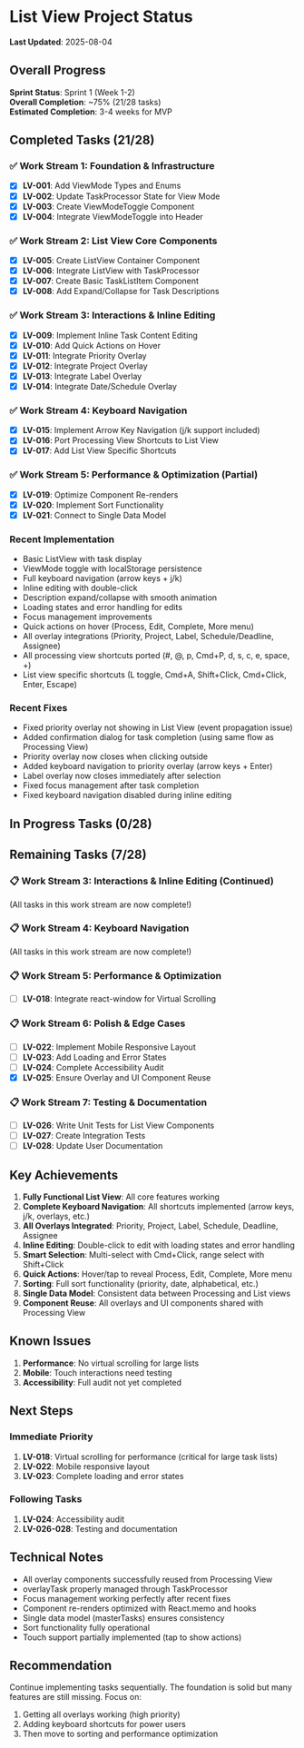 # List View Project Status

**Last Updated**: 2025-08-04

## Overall Progress

**Sprint Status**: Sprint 1 (Week 1-2)  
**Overall Completion**: ~75% (21/28 tasks)  
**Estimated Completion**: 3-4 weeks for MVP

## Completed Tasks (21/28)

### ✅ Work Stream 1: Foundation & Infrastructure
- [x] **LV-001**: Add ViewMode Types and Enums
- [x] **LV-002**: Update TaskProcessor State for View Mode
- [x] **LV-003**: Create ViewModeToggle Component
- [x] **LV-004**: Integrate ViewModeToggle into Header

### ✅ Work Stream 2: List View Core Components
- [x] **LV-005**: Create ListView Container Component
- [x] **LV-006**: Integrate ListView with TaskProcessor
- [x] **LV-007**: Create Basic TaskListItem Component
- [x] **LV-008**: Add Expand/Collapse for Task Descriptions

### ✅ Work Stream 3: Interactions & Inline Editing
- [x] **LV-009**: Implement Inline Task Content Editing
- [x] **LV-010**: Add Quick Actions on Hover
- [x] **LV-011**: Integrate Priority Overlay
- [x] **LV-012**: Integrate Project Overlay
- [x] **LV-013**: Integrate Label Overlay
- [x] **LV-014**: Integrate Date/Schedule Overlay

### ✅ Work Stream 4: Keyboard Navigation
- [x] **LV-015**: Implement Arrow Key Navigation (j/k support included)
- [x] **LV-016**: Port Processing View Shortcuts to List View
- [x] **LV-017**: Add List View Specific Shortcuts

### ✅ Work Stream 5: Performance & Optimization (Partial)
- [x] **LV-019**: Optimize Component Re-renders
- [x] **LV-020**: Implement Sort Functionality
- [x] **LV-021**: Connect to Single Data Model

### Recent Implementation
- Basic ListView with task display
- ViewMode toggle with localStorage persistence
- Full keyboard navigation (arrow keys + j/k)
- Inline editing with double-click
- Description expand/collapse with smooth animation
- Loading states and error handling for edits
- Focus management improvements
- Quick actions on hover (Process, Edit, Complete, More menu)
- All overlay integrations (Priority, Project, Label, Schedule/Deadline, Assignee)
- All processing view shortcuts ported (#, @, p, Cmd+P, d, s, c, e, space, +)
- List view specific shortcuts (L toggle, Cmd+A, Shift+Click, Cmd+Click, Enter, Escape)

### Recent Fixes
- Fixed priority overlay not showing in List View (event propagation issue)
- Added confirmation dialog for task completion (using same flow as Processing View)
- Priority overlay now closes when clicking outside
- Added keyboard navigation to priority overlay (arrow keys + Enter)
- Label overlay now closes immediately after selection
- Fixed focus management after task completion
- Fixed keyboard navigation disabled during inline editing

## In Progress Tasks (0/28)

## Remaining Tasks (7/28)

### 📋 Work Stream 3: Interactions & Inline Editing (Continued)
(All tasks in this work stream are now complete!)

### 📋 Work Stream 4: Keyboard Navigation
(All tasks in this work stream are now complete!)

### 📋 Work Stream 5: Performance & Optimization
- [ ] **LV-018**: Integrate react-window for Virtual Scrolling

### 📋 Work Stream 6: Polish & Edge Cases
- [ ] **LV-022**: Implement Mobile Responsive Layout
- [ ] **LV-023**: Add Loading and Error States
- [ ] **LV-024**: Complete Accessibility Audit
- [x] **LV-025**: Ensure Overlay and UI Component Reuse

### 📋 Work Stream 7: Testing & Documentation
- [ ] **LV-026**: Write Unit Tests for List View Components
- [ ] **LV-027**: Create Integration Tests
- [ ] **LV-028**: Update User Documentation

## Key Achievements

1. **Fully Functional List View**: All core features working
2. **Complete Keyboard Navigation**: All shortcuts implemented (arrow keys, j/k, overlays, etc.)
3. **All Overlays Integrated**: Priority, Project, Label, Schedule, Deadline, Assignee
4. **Inline Editing**: Double-click to edit with loading states and error handling
5. **Smart Selection**: Multi-select with Cmd+Click, range select with Shift+Click
6. **Quick Actions**: Hover/tap to reveal Process, Edit, Complete, More menu
7. **Sorting**: Full sort functionality (priority, date, alphabetical, etc.)
8. **Single Data Model**: Consistent data between Processing and List views
9. **Component Reuse**: All overlays and UI components shared with Processing View

## Known Issues

1. **Performance**: No virtual scrolling for large lists
2. **Mobile**: Touch interactions need testing
3. **Accessibility**: Full audit not yet completed

## Next Steps

### Immediate Priority
1. **LV-018**: Virtual scrolling for performance (critical for large task lists)
2. **LV-022**: Mobile responsive layout
3. **LV-023**: Complete loading and error states

### Following Tasks
1. **LV-024**: Accessibility audit
2. **LV-026-028**: Testing and documentation

## Technical Notes

- All overlay components successfully reused from Processing View
- overlayTask properly managed through TaskProcessor
- Focus management working perfectly after recent fixes
- Component re-renders optimized with React.memo and hooks
- Single data model (masterTasks) ensures consistency
- Sort functionality fully operational
- Touch support partially implemented (tap to show actions)

## Recommendation

Continue implementing tasks sequentially. The foundation is solid but many features are still missing. Focus on:
1. Getting all overlays working (high priority)
2. Adding keyboard shortcuts for power users
3. Then move to sorting and performance optimization